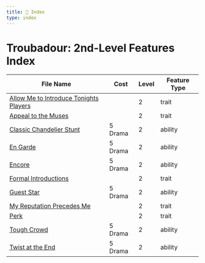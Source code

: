 ```yaml
---
title: 📑 Index
type: index
---
```


# Troubadour: 2nd-Level Features Index

| File Name                                                                                     | Cost    | Level | Feature Type |
| --------------------------------------------------------------------------------------------- | ------- | ----- | ------------ |
| [Allow Me to Introduce Tonights Players](../Allow%20Me%20to%20Introduce%20Tonights%20Players) |         | 2     | trait        |
| [Appeal to the Muses](../Appeal%20to%20the%20Muses)                                           |         | 2     | trait        |
| [Classic Chandelier Stunt](../Classic%20Chandelier%20Stunt)                                   | 5 Drama | 2     | ability      |
| [En Garde](../En%20Garde)                                                                     | 5 Drama | 2     | ability      |
| [Encore](../Encore)                                                                           | 5 Drama | 2     | ability      |
| [Formal Introductions](../Formal%20Introductions)                                             |         | 2     | trait        |
| [Guest Star](../Guest%20Star)                                                                 | 5 Drama | 2     | ability      |
| [My Reputation Precedes Me](../My%20Reputation%20Precedes%20Me)                               |         | 2     | trait        |
| [Perk](../Perk)                                                                               |         | 2     | trait        |
| [Tough Crowd](../Tough%20Crowd)                                                               | 5 Drama | 2     | ability      |
| [Twist at the End](../Twist%20at%20the%20End)                                                 | 5 Drama | 2     | ability      |
